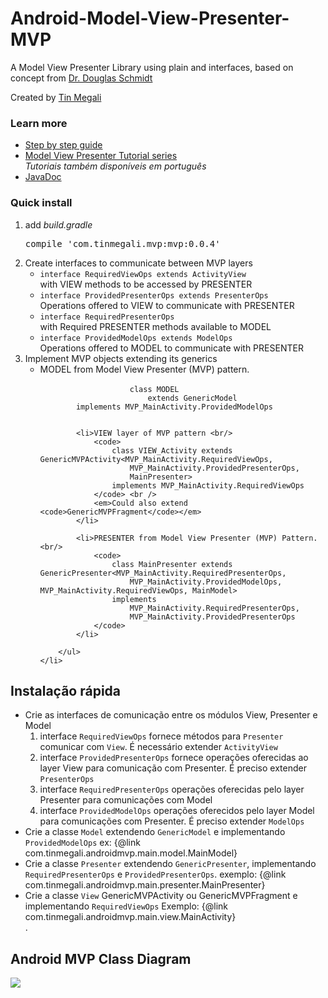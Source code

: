 <h1>Android-Model-View-Presenter-MVP</h1>

<p>
A Model View Presenter Library using plain and interfaces,
based on concept from 
<a href="https://github.com/douglascraigschmidt/POSA-15/tree/master/ex/AcronymExpander/src/vandy/mooc"> 
Dr. Douglas Schmidt</a>
</p>

<p>
Created by <a href="http://www.tinmegali.com">Tin Megali</a> 	
</p>

<h3>Learn more</h3>
<ul>
	<li>
		<a href="http://wp.me/p7gH7l-34">
			Step by step guide
		</a>
	</li>
	<li>
		<a href="http://www.tinmegali.com/en/model-view-presenter-android-part-1/">
			Model View Presenter Tutorial series</a> <br />
		<em>Tutoriais também disponíveis em português</em>
	</li>
	<!-- 
<li>
		<a href="http://tinmegali.com/my-libs/simple-mvp/javadoc/">
			Using MVP library
		</a>
	</li>
 -->
	<li>
		<a href="http://tinmegali.com/my-libs/simple-mvp/javadoc/">
			JavaDoc
		</a>
	</li>
</ul>

<h3>Quick install</h3>
<ol>
	<li>
		add <em>build.gradle</em> <pre>compile 'com.tinmegali.mvp:mvp:0.0.4'</pre>
	</li>
	<li>
		Create interfaces to communicate between MVP layers
		<ul>
			<li>
				<code>interface RequiredViewOps extends ActivityView</code> 
				<br/>with VIEW methods to be accessed by PRESENTER
			</li>
			<li>
				<code>interface ProvidedPresenterOps extends PresenterOps<RequiredViewOps></code> 
				<br/>Operations offered to VIEW to communicate with PRESENTER
			</li>
			<li>
				<code>interface RequiredPresenterOps</code> 
				<br/>with Required PRESENTER methods available to MODEL
			</li>
			<li>
				<code>interface ProvidedModelOps extends ModelOps<RequiredPresenterOps></code> 
				<br/>Operations offered to MODEL to communicate with PRESENTER
			</li>
		</ul>
	</li>
	<li>
		Implement MVP objects extending its generics
		<ul>
			<li> MODEL from Model View Presenter (MVP) pattern. </br>
				<code>
					class MODEL 
						extends GenericModel<MVP_MainActivity.RequiredPresenterOps>
        implements MVP_MainActivity.ProvidedModelOps
        		</code>
			</li>
			
			<li>VIEW layer of MVP pattern <br/>
				<code>
					class VIEW_Activity extends GenericMVPActivity<MVP_MainActivity.RequiredViewOps,
						MVP_MainActivity.ProvidedPresenterOps,
                    	MainPresenter> 
                    implements MVP_MainActivity.RequiredViewOps
				</code> <br />
				<em>Could also extend <code>GenericMVPFragment</code></em>
			</li>
			
			<li>PRESENTER from Model View Presenter (MVP) Pattern. <br/>
				<code>
					class MainPresenter extends GenericPresenter<MVP_MainActivity.RequiredPresenterOps,
						MVP_MainActivity.ProvidedModelOps, MVP_MainActivity.RequiredViewOps, MainModel>
					implements
            			MVP_MainActivity.RequiredPresenterOps,
            			MVP_MainActivity.ProvidedPresenterOps
				</code>
			</li>
			
		</ul>
	</li>
</ol>

<h2>Instalação rápida</h2> 
  <ul>
      <li>
          Crie as interfaces de comunicação entre os módulos View, Presenter e Model
           <ol>
               <li>
              interface <code>RequiredViewOps</code> fornece métodos para <code>Presenter</code>
          comunicar com <code>View</code>. É necessário extender <code>ActivityView</code>
               </li>
               <li>
                   interface <code>ProvidedPresenterOps</code> fornece operações oferecidas
                   ao layer View para comunicação com Presenter.
                   É preciso extender <code>PresenterOps<RequiredViewOps></code>
               </li>
               <li>
                   interface <code>RequiredPresenterOps</code> operações oferecidas
                   pelo layer Presenter para comunicações com Model
               </li>
               <li>
                   interface <code>ProvidedModelOps</code> operações oferecidos pelo
                   layer Model para comunicações com Presenter.
                   É preciso extender <code>ModelOps<RequiredPresenterOps></code>
               </li>
           </ol>
      </li>
      <li>
          Crie a classe <code>Model</code> extendendo <code>GenericModel<RequiredPresenterOps></code>
          e implementando <code>ProvidedModelOps</code>
          ex: {@link com.tinmegali.androidmvp.main.model.MainModel}
      </li>
      <li>
          Crie a classe <code>Presenter</code> extendendo <code>GenericPresenter</code>,
          implementando <code>RequiredPresenterOps</code> e <code>ProvidedPresenterOps</code>.
          exemplo: {@link com.tinmegali.androidmvp.main.presenter.MainPresenter}
      </li>
      <li>
          Crie a classe <code>View</code> GenericMVPActivity ou GenericMVPFragment e
          implementando <code>RequiredViewOps</code>
          Exemplo: {@link com.tinmegali.androidmvp.main.view.MainActivity}
      </li>.
 </ul>
 
<h2>Android MVP Class Diagram</h2>
<img src="http://www.tinmegali.com/wp-content/uploads/2016/02/mvp-class-diagram.jpg" />
 
